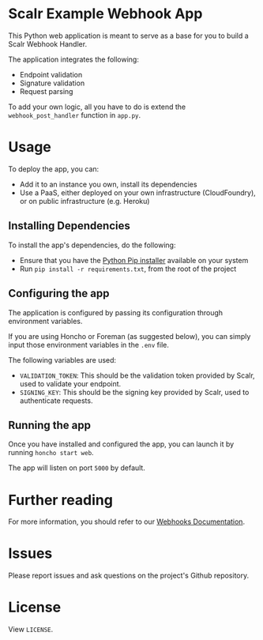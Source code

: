 Scalr Example Webhook App
=========================

This Python web application is meant to serve as a base for you to build a Scalr Webhook Handler.

The application integrates the following:

  + Endpoint validation
  + Signature validation
  + Request parsing

To add your own logic, all you have to do is extend the `webhook_post_handler` function in `app.py`.


Usage
=====

To deploy the app, you can:

   + Add it to an instance you own, install its dependencies
   + Use a PaaS, either deployed on your own infrastructure (CloudFoundry), or on public infrastructure (e.g. Heroku)


Installing Dependencies
-----------------------

To install the app's dependencies, do the following:

  + Ensure that you have the [Python Pip installer][0] available on your system
  + Run `pip install -r requirements.txt`, from the root of the project


Configuring the app
-------------------

The application is configured by passing its configuration through environment variables.

If you are using Honcho or Foreman (as suggested below), you can simply input those environment variables in the `.env`
file.

The following variables are used:

  + `VALIDATION_TOKEN`: This should be the validation token provided by Scalr, used to validate your endpoint.
  + `SIGNING_KEY`: This should be the signing key provided by Scalr, used to authenticate requests.


Running the app
---------------

Once you have installed and configured the app, you can launch it by running `honcho start web`.

The app will listen on port `5000` by default.


Further reading
===============

For more information, you should refer to our [Webhooks Documentation][1].


Issues
======

Please report issues and ask questions on the project's Github repository.


License
=======

View `LICENSE`.


  [0]: http://www.pip-installer.org/
  [1]: https://scalr-wiki.atlassian.net/wiki/x/FYBe
